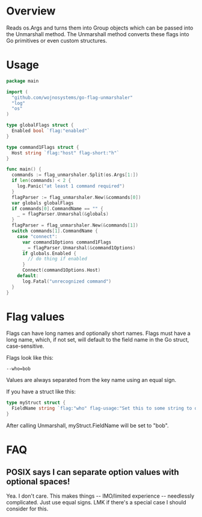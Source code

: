 # Overview

Reads os.Args and turns them into Group objects which can be passed into the Unmarshall method. The Unmarshall method converts these flags into Go primitives or even custom structures.

# Usage

```go
package main

import (
  "github.com/wojnosystems/go-flag-unmarshaler"
  "log"
  "os"
)

type globalFlags struct {
  Enabled bool `flag:"enabled"`
}

type command1Flags struct {
  Host string `flag:"host" flag-short:"h"`
}

func main() {
  commands := flag_unmarshaler.Split(os.Args[1:])
  if len(commands) < 2 {
    log.Panic("at least 1 command required")
  }
  flagParser := flag_unmarshaler.New(&commands[0])
  var globals globalFlags
  if commands[0].CommandName == "" {
    _ = flagParser.Unmarshal(&globals)
  }
  flagParser = flag_unmarshaler.New(&commands[1])
  switch commands[1].CommandName {
    case "connect":
      var command1Options command1Flags 
      _ = flagParser.Unmarshal(&command1Options)
      if globals.Enabled {
        // do thing if enabled
      }
      Connect(command1Options.Host)
    default:
      log.Fatal("unrecognized command")
  }
}
```

# Flag values

Flags can have long names and optionally short names. Flags must have a long name, which, if not set, will default to the field name in the Go struct, case-sensitive.

Flags look like this:

```
--who=bob
```

Values are always separated from the key name using an equal sign.

If you have a struct like this:

```go
type myStruct struct {
  FieldName string `flag:"who" flag-usage:"Set this to some string to demonstrate"`
}
```

After calling Unmarshall, myStruct.FieldName will be set to "bob".

# FAQ

## POSIX says I can separate option values with optional spaces!

Yea. I don't care. This makes things -- IMO/limited experience -- needlessly complicated. Just use equal signs.
LMK if there's a special case I should consider for this.
